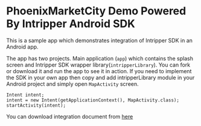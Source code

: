 # PhoenixMarketCity Demo Powered By Intripper Android SDK

This is a sample app which demonstrates integration of Intripper SDK in an Android app.

The app has two projects. Main application (`app`) which contains the splash screen and Intripper SDK wrapper library(`intripperLibrary`). You can fork or download it and run the app to see it in action. If you need to implement the SDK in your own app then copy and add intripperLibrary module in your Android project and simply open `MapActivity` screen.

```
Intent intent;        
intent = new Intent(getApplicationContext(), MapActivity.class);
startActivity(intent);
```

You can download integration document from [here](https://api.intripper.com/docs/InTripper-Maps-SDK-Android.pdf)

